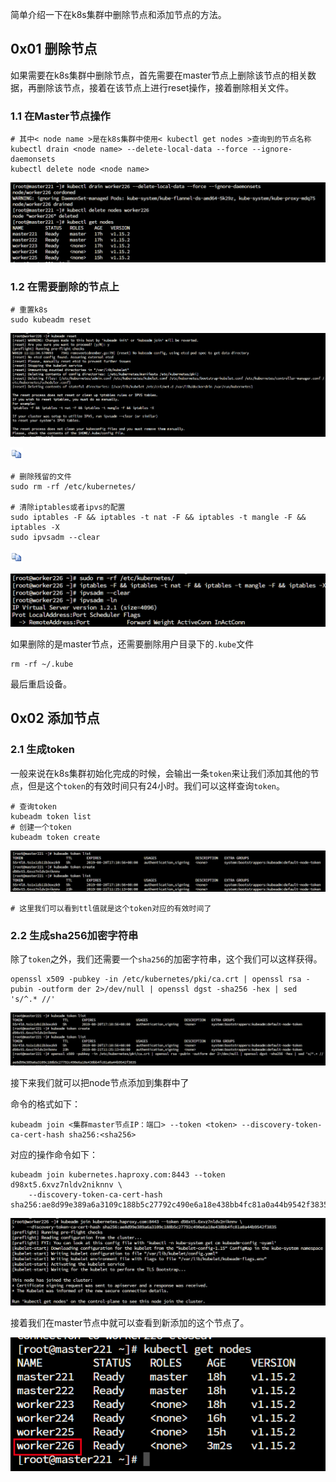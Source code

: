 简单介绍一下在k8s集群中删除节点和添加节点的方法。

 

## 0x01 删除节点

如果需要在k8s集群中删除节点，首先需要在master节点上删除该节点的相关数据，再删除该节点，接着在该节点上进行reset操作，接着删除相关文件。

### 1.1 在Master节点操作

```
# 其中< node name >是在k8s集群中使用< kubectl get nodes >查询到的节点名称
kubectl drain <node name> --delete-local-data --force --ignore-daemonsets
kubectl delete node <node name>
```

![img](assets/1354564-20220829192133050-1117527656.png)

### 1.2 在需要删除的节点上

```
# 重置k8s
sudo kubeadm reset
```

![img](assets/1354564-20220829192153592-1174980568.png)

[![复制代码](assets/copycode.gif)](javascript:void(0);)

```
# 删除残留的文件
sudo rm -rf /etc/kubernetes/

# 清除iptables或者ipvs的配置
sudo iptables -F && iptables -t nat -F && iptables -t mangle -F && iptables -X
sudo ipvsadm --clear
```

[![复制代码](assets/copycode.gif)](javascript:void(0);)

![img](assets/1354564-20220829192221424-1719253893.png)

如果删除的是master节点，还需要删除用户目录下的`.kube`文件

```
rm -rf ~/.kube
```

最后重启设备。

 

## 0x02 添加节点

### 2.1 生成token

一般来说在k8s集群初始化完成的时候，会输出一条`token`来让我们添加其他的节点，但是这个`token`的有效时间只有24小时。我们可以这样查询`token`。

```
# 查询token
kubeadm token list
# 创建一个token
kubeadm token create
```

![img](assets/1354564-20220829192404626-619026382.png)

```
# 这里我们可以看到ttl值就是这个token对应的有效时间了
```

### 2.2 生成sha256加密字符串

除了`token`之外，我们还需要一个`sha256`的加密字符串，这个我们可以这样获得。

```
openssl x509 -pubkey -in /etc/kubernetes/pki/ca.crt | openssl rsa -pubin -outform der 2>/dev/null | openssl dgst -sha256 -hex | sed 's/^.* //'
```

![img](assets/1354564-20220829192526854-1719592184.png)

 接下来我们就可以把node节点添加到集群中了

命令的格式如下：

```
kubeadm join <集群master节点IP：端口> --token <token> --discovery-token-ca-cert-hash sha256:<sha256> 
```

对应的操作命令如下：

```
kubeadm join kubernetes.haproxy.com:8443 --token d98xt5.6xvz7nldv2niknnv \
    --discovery-token-ca-cert-hash sha256:ae8d99e389a6a3109c188b5c27792c490e6a18e438bb4fc81a0a44b9542f3835 
```

![img](assets/1354564-20220829192629389-47771306.png)

接着我们在master节点中就可以查看到新添加的这个节点了。

![img](assets/1354564-20220829192641601-2015275661.png)





